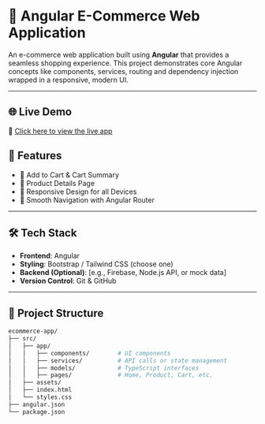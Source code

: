 # 🛒 Angular E-Commerce Web Application

An e-commerce web application built using **Angular** that provides a seamless shopping experience. This project demonstrates core Angular concepts like components, services, routing and dependency injection wrapped in a responsive, modern UI.

---
## 🌐 Live Demo

🔗 [Click here to view the live app](https://https://github.com/gandi-venkata-praneeth-530/anglar-ecomm--inline-style.netlify.app)


## 🚀 Features

- 🛒 Add to Cart & Cart Summary  
- 📄 Product Details Page  
- 📱 Responsive Design for all Devices  
- 🧭 Smooth Navigation with Angular Router  

---

## 🛠️ Tech Stack

- **Frontend**: Angular  
- **Styling**: Bootstrap / Tailwind CSS (choose one)  
- **Backend (Optional)**: [e.g., Firebase, Node.js API, or mock data]  
- **Version Control**: Git & GitHub  

---

## 📁 Project Structure

```bash
ecommerce-app/
├── src/
│   ├── app/
│   │   ├── components/        # UI components
│   │   ├── services/          # API calls or state management
│   │   ├── models/            # TypeScript interfaces
│   │   ├── pages/             # Home, Product, Cart, etc.
│   ├── assets/
│   ├── index.html
│   └── styles.css
├── angular.json
└── package.json
